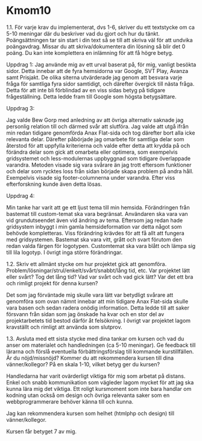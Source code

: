 Kmom10
===============================

1.1. För varje krav du implementerat, dvs 1-6, skriver du ett textstycke om ca 5-10 meningar där du beskriver vad du gjort och hur du tänkt. Poängsättningen tar sin start i din text så se till att skriva väl för att undvika poängavdrag. Missar du att skriva/dokumentera din lösning så blir det 0 poäng. Du kan inte komplettera en inlämning för att få högre betyg.

Uppdrag 1:
Jag använde mig av ett urval baserat på, för mig, vanligt besökta sidor. Detta innebar att de fyra hemsidorna var Google, SVT Play, Avanza samt Prisjakt. De olika siterna utvärderade jag genom att besvara varje fråga för samtliga fyra sidor samtidigt, och därefter övergick till nästa fråga. Detta för att inte bli förblindad av en viss sidas betyg på tidigare frågeställning. Detta ledde fram till Google som högsta betygsättare.

Uppdrag 3:

Jag valde Bew Gorp med anledning av att övriga alternativ saknade jag personlig relation till och därmed svår att slutföra. Jag valde att utgå ifrån min redan tidigare genomförda Anax Flat-sida och tog därefter bort alla icke relevanta delar. Därefter påbörjade jag omarbete för samtliga delar som återstod för att uppfylla kriterierna och valde efter detta att krydda på och förändra delar som gick att omarbeta eller optimera, som exempelvis gridsystemet och less-modulernas uppbyggnad som tidigare överlappade varandra. Metoden visade sig vara svårare än jag trott eftersom funktioner och delar som rycktes loss från sidan började skapa problem på andra håll. Exempelvis visade sig footer-columnerna under varandra. Efter viss efterforskning kunde även detta lösas.

Uppdrag 4:

Min tanke har varit att ge ett ljust tema till min hemsida. Förändringen från bastemat till custom-temat ska vara begränsat. Användaren ska vara van vid grundutseendet även vid ändring av tema. Eftersom jag redan hade gridsystem inbyggt i min gamla hemsideformation var detta något som behövde kompletteras. Viss förändring krävdes för att få allt att fungera med gridsystemen. Bastemat ska vara vitt, grått och svart förutom den redan valda färgen för logotypen. Customtemat ska vara blått och lämpa sig till lila logotyp. I övrigt inga större förändringar.

1.2. Skriv ett allmänt stycke om hur projektet gick att genomföra. Problem/lösningar/strul/enkelt/svårt/snabbt/lång tid, etc. Var projektet lätt eller svårt? Tog det lång tid? Vad var svårt och vad gick lätt? Var det ett bra och rimligt projekt för denna kursen?

Det som jag förväntade mig skulle vara lätt var betydligt svårare att genomföra som ovan nämnt innebar att min tidigare Anax Flat-sida skulle vara basen och sedan radera onödig information. Detta ledde till att saker försvann från sidan som jag önskade ha kvar och en stor del av projektarbetets tid bestod därför åt felsökning. I övrigt var projektet lagom kravställt och rimligt att använda som slutprov.

1.3. Avsluta med ett sista stycke med dina tankar om kursen och vad du anser om materialet och handledningen (ca 5-10 meningar). Ge feedback till lärarna och förslå eventuella förbättringsförslag till kommande kurstillfällen. Är du nöjd/missnöjd? Kommer du att rekommendera kursen till dina vänner/kollegor? På en skala 1-10, vilket betyg ger du kursen?

Handledarna har varit ovärderligt viktiga för mig som arbetat på distans. Enkel och snabb kommunikation som vägleder lagom mycket för att jag ska kunna lära mig det viktiga. Ett roligt kursmoment som inte bara handlar om kodning utan också om design och övriga relevanta saker som en webbprogrammerare behöver känna till och kunna.

Jag kan rekommendera kursen som helhet (htmlphp och design) till vänner/kollegor.

Kursen får betyget 7 av mig.

